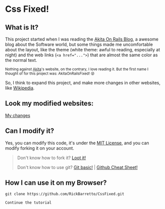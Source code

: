 # Css Fixed!

## What is It?

This project started when I was reading the [Akita On Rails Blog](https://www.akitaonrails.com/), a awesome blog about the Software world, but some things made me uncomfortable about the layout, like the theme (white theme: awful to reading, especially at night) and the web links (``<a href="...">``) that are almost the same color as the normal text. 

<sup>Nothing against [Akita](https://github.com/akitaonrails)'s website, on the contrary, I love reading it. But the first name I thought of for this project was: AkitaOnRailsFixed! :stuck_out_tongue_winking_eye:</sup>

So, I think to expand this project, and make more changes in other websites, like [Wikipedia](https://www.wikipedia.org/).

## Look my modified websites:
[My changes]()

## Can I modify it?

Yes, you can modify this code, it's under the [MIT License](https://github.com/RickBarretto/CssFixed/blob/main/LICENSE.md), and you can modify forking it on your account.
> Don't know how to fork it? [Loot it!](https://docs.github.com/en/github/getting-started-with-github/quickstart/fork-a-repo)
> 
> Don't know how to use git? [Git basic!](https://git-scm.com/book/en/v2/Git-Basics-Getting-a-Git-Repository) | [Github Cheat Sheet!](https://training.github.com/downloads/github-git-cheat-sheet/)

## How I can use it on my Browser?

```git
git clone https://github.com/RickBarretto/CssFixed.git
```

```
Continue the tutorial
```